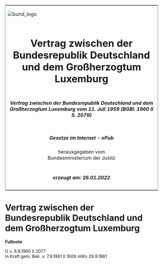 <span id="DECKBLATT.html"></span>

<table border="0" frame="border" width="100%">

<tr valign="top">

<td align="left">

![bund\_logo](BfJ_2021_Web_de_de.gif)

</td>

<td align="right">

 

</td>

</tr>

<tr align="center" valign="middle">

<td colspan="2">

# Vertrag zwischen der Bundesrepublik Deutschland und dem Großherzogtum Luxemburg

</td>

</tr>

<tr align="center" valign="middle">

<td colspan="2">

##### Vertrag zwischen der Bundesrepublik Deutschland und dem Großherzogtum Luxemburg vom 11. Juli 1959 (BGBl. 1960 II S. 2079)

</td>

</tr>

<tr align="center" valign="middle">

<td colspan="2">

  
  

##### Gesetze im Internet - ePub  
  
herausgegeben vom  
Bundesministerium der Justiz

</td>

</tr>

<tr align="center" valign="bottom">

<td colspan="2">

  
  

##### erzeugt am: 26.01.2022

</td>

</tr>

</table>

<span id="BJNR220790960.html"></span>

# Vertrag zwischen der Bundesrepublik Deutschland und dem Großherzogtum Luxemburg

<div>

  
**Fußnote**

<div class="jnhtml">

<div>

<div class="jurAbsatz">

G v. 8.8.1960 II 2077  
In Kraft gem. Bek. v. 7.9.1961 II 1609 mWv 29.9.1961

</div>

</div>

</div>

</div>
